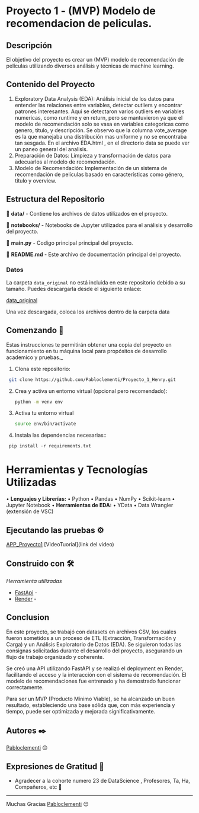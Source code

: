 # Proyecto 1 - (MVP) Modelo de recomendacion de peliculas. 

## Descripción

El objetivo del proyecto es crear un (MVP) modelo de recomendación de películas utilizando diversos análisis y técnicas de machine learning.

## Contenido del Proyecto

1.	Exploratory Data Analysis (EDA): Análisis inicial de los datos para entender las relaciones entre variables, detectar outliers y encontrar patrones interesantes.
Aqui se detectaron varios outliers en variables numericas, como runtime y en return, pero se mantuvieron ya que el modelo de recomendación solo se vasa en variables categoricas como genero, titulo, y descripción.
Se observo que la columna vote_average es la que manejaba una distribución mas uniforme y no se encontraba tan sesgada.
En el archivo EDA.html , en el directorio data se puede ver un paneo general del analisis.
2.	Preparación de Datos: Limpieza y transformación de datos para adecuarlos al modelo de recomendación.
3.	Modelo de Recomendación: Implementación de un sistema de recomendación de películas basado en características como género, título y overview.

## Estructura del Repositorio

:file_folder: **data/** - Contiene los archivos de datos utilizados en el proyecto.

:file_folder: **notebooks/** - Notebooks de Jupyter utilizados para el análisis y desarrollo del proyecto.

:snake: **main.py** - Codigo principal principal del proyecto. 

:page_facing_up: **README.md** - Este archivo de documentación principal del proyecto.






### Datos

La carpeta `data_original` no está incluida en este repositorio debido a su tamaño. Puedes descargarla desde el siguiente enlace:

[data_original](https://drive.google.com/drive/folders/1u3DQ7Plo3DB9ieg7bLhBd_pvSCg-exPr?usp=sharing)

Una vez descargada, coloca los archivos dentro de la carpeta data 

## Comenzando 🚀

Estas instrucciones te permitirán obtener una copia del proyecto en funcionamiento en tu máquina local para propósitos de desarrollo academico y pruebas._

1.	Clona este repositorio:
   ```sh
	git clone https://github.com/Pabloclementi/Proyecto_1_Henry.git
   ```

2. Crea y activa un entorno virtual (opcional pero recomendado):

   ```sh
   python -m venv env
   ```
3. Activa tu entorno virtual

   ```sh
   source env/bin/activate
   ``` 


4.	Instala las dependencias necesarias::
   ```python
	pip install -r requirements.txt
   ```


# Herramientas y Tecnologías Utilizadas

•	**Lenguajes y Librerías:**
•	Python
•	Pandas
•	NumPy
•	Scikit-learn
•	Jupyter Notebook
•	**Herramientas de EDA:**
•	YData
•	Data Wrangler (extensión de VSC)




## Ejecutando las pruebas ⚙️ 

[APP_Proyecto1](https://proyecto-1-henry-79jk.onrender.com/docs)
[VideoTuorial](link del video)

## Construido con 🛠️

_Herramienta utilizadas_


* [FastApi](https://fastapi.tiangolo.com/) - 
* [Render](https://render.com/) -


## Conclusion 

En este proyecto, se trabajó con datasets en archivos CSV, los cuales fueron sometidos a un proceso de ETL (Extracción, Transformación y Carga) y un Análisis Exploratorio de Datos (EDA). Se siguieron todas las consignas solicitadas durante el desarrollo del proyecto, asegurando un flujo de trabajo organizado y coherente.

Se creó una API utilizando FastAPI y se realizó el deployment en Render, facilitando el acceso y la interacción con el sistema de recomendación. El modelo de recomendaciones fue entrenado y ha demostrado funcionar correctamente.

Para ser un MVP (Producto Mínimo Viable), se ha alcanzado un buen resultado, estableciendo una base sólida que, con más experiencia y tiempo, puede ser optimizada y mejorada significativamente.

## Autores ✒️
[Pabloclementi](https://github.com/Pabloclementi) 😊


## Expresiones de Gratitud 🎁

* Agradecer a la cohorte numero 23 de DataScience , Profesores, Ta, Ha, Compañeros, etc
  📢
---
Muchas Gracias [Pabloclementi](https://github.com/Pabloclementi) 😊
